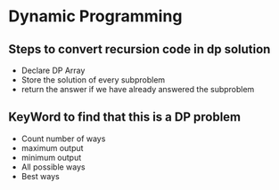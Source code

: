 # Dynamic Programming

## Steps to convert recursion code in dp solution
- Declare DP Array
- Store the solution of every subproblem
- return the answer if we have already answered the subproblem

## KeyWord to find that this is a DP problem
- Count number of ways
- maximum output 
- minimum output
- All possible ways 
- Best ways 

